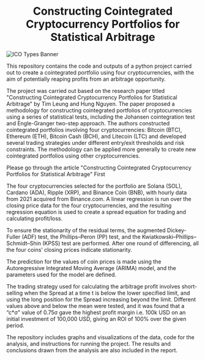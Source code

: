 <h1 align="center"> Constructing Cointegrated Cryptocurrency Portfolios for Statistical Arbitrage </h1>

<head>

</head>
<body>
	<div class="banner">
		<img src= https://img.freepik.com/premium-vector/crypto-currency-horizontal-banner-bitcoin-digital-web-money-technology_48369-13318.jpg?w=2000 alt="ICO Types Banner">
	</div>
</body>

This repository contains the code and outputs of a python project carried out to create a cointegrated portfolio using four cryptocurrencies, with the aim of potentially reaping profits from an arbitrage opportunity.


The project was carried out based on the research paper titled "Constructing Cointegrated Cryptocurrency Portfolios for Statistical Arbitrage" by Tim Leung and Hung Nguyen. The paper proposed a methodology for constructing cointegrated portfolios of cryptocurrencies using a series of statistical tests, including the Johansen cointegration test and Engle-Granger two-step approach. The authors constructed cointegrated portfolios involving four cryptocurrencies: Bitcoin (BTC), Ethereum (ETH), Bitcoin Cash (BCH), and Litecoin (LTC) and developed several trading strategies under different entry/exit thresholds and risk constraints. The methodology can be applied more generally to create new cointegrated portfolios using other cryptocurrencies.

Please go through the article "Constructing Cointegrated Cryptocurrency Portfolios for Statistical Arbitrage" First

The four cryptocurrencies selected for the portfolio are Solana (SOL), Cardano (ADA), Ripple (XRP), and Binance Coin (BNB), with hourly data from 2021 acquired from Binance.com. A linear regression is run over the closing price data for the four cryptocurrencies, and the resulting regression equation is used to create a spread equation for trading and calculating profit/loss.

To ensure the stationarity of the residual terms, the augmented Dickey-Fuller (ADF) test, the Phillips–Peron (PP) test, and the Kwiatkowski–Phillips–Schmidt–Shin (KPSS) test are performed. After one round of differencing, all the four coins’ closing prices indicate stationarity.

The prediction for the values of coin prices is made using the Autoregressive Integrated Moving Average (ARIMA) model, and the parameters used for the model are defined.

The trading strategy used for calculating the arbitrage profit involves short-selling when the Spread at a time t is below the lower specified limit, and using the long position for the Spread increasing beyond the limit. Different values above and below the mean were tested, and it was found that a “c*σ” value of 0.75σ gave the highest profit margin i.e. 100k USD on an initial investment of 100,000 USD, giving an ROI of 100% over the given period.

The repository includes graphs and visualizations of the data, code for the analysis, and instructions for running the project. The results and conclusions drawn from the analysis are also included in the report.
